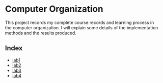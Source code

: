 # Computer Organization
This project records my complete course records and learning process in the computer organization. I will explain some details of the implementation methods and the results produced.
## Index
* [lab1](https://github.com/williron3960/computer-organization/tree/master/src/lab1)
* [lab2](https://github.com/williron3960/computer-organization/tree/master/src/lab2)
* [lab3](https://github.com/williron3960/computer-organization/tree/master/src/lab3)
* [lab4](https://github.com/williron3960/computer-organization/tree/master/src/lab4)